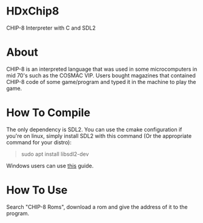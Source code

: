 # HDxChip8
CHIP-8 Interpreter with C and SDL2

# About
CHIP-8 is an interpreted language that was used in some microcomputers in mid 70's such as the COSMAC VIP. Users bought magazines that contained CHIP-8 code of some game/program and typed it in the machine to play the game.

# How To Compile
The only dependency is SDL2. You can use the cmake configuration if you're on linux, simply install SDL2 with this command (Or the appropriate command for your distro):
> sudo apt install libsdl2-dev

Windows users can use [this](https://lazyfoo.net/tutorials/SDL/01_hello_SDL/index.php) guide.

# How To Use
Search "CHIP-8 Roms", download a rom and give the address of it to the program.

